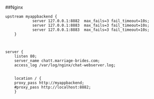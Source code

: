 ##Nginx

    upstream myappbackend {
                server 127.0.0.1:8882  max_fails=3 fail_timeout=10s;
                server 127.0.0.1:8883  max_fails=3 fail_timeout=10s;
                server 127.0.0.1:8883  max_fails=3 fail_timeout=10s;
        }



    server {
	    listen 80;
	    server_name chatt.marriage-brides.com;
	    access_log /var/log/nginx/chat-webserver.log;


        location / {
        proxy_pass http://myappbackend;
        #proxy_pass http://localhost:8882;
        }


